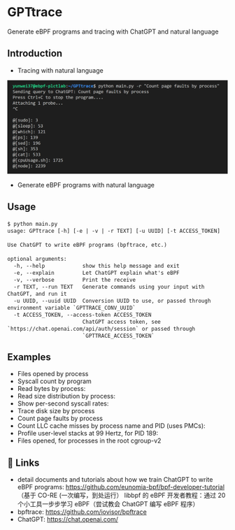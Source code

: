 # GPTtrace

Generate eBPF programs and tracing with ChatGPT and natural language

## Introduction

- Tracing with natural language

![result](doc/result.png)

- Generate eBPF programs with natural language



## Usage

```console
$ python main.py
usage: GPTtrace [-h] [-e | -v | -r TEXT] [-u UUID] [-t ACCESS_TOKEN]

Use ChatGPT to write eBPF programs (bpftrace, etc.)

optional arguments:
  -h, --help            show this help message and exit
  -e, --explain         Let ChatGPT explain what's eBPF
  -v, --verbose         Print the receive
  -r TEXT, --run TEXT   Generate commands using your input with ChatGPT, and run it
  -u UUID, --uuid UUID  Conversion UUID to use, or passed through environment variable `GPTTRACE_CONV_UUID`
  -t ACCESS_TOKEN, --access-token ACCESS_TOKEN
                        ChatGPT access token, see `https://chat.openai.com/api/auth/session` or passed through
                        `GPTTRACE_ACCESS_TOKEN`
```

## Examples

- Files opened by process
- Syscall count by program
- Read bytes by process:
- Read size distribution by process:
- Show per-second syscall rates:
- Trace disk size by process
- Count page faults by process
- Count LLC cache misses by process name and PID (uses PMCs):
- Profile user-level stacks at 99 Hertz, for PID 189:
- Files opened, for processes in the root cgroup-v2

## 🔗 Links

- detail documents and tutorials about how we train ChatGPT to write eBPF programs: https://github.com/eunomia-bpf/bpf-developer-tutorial （基于 CO-RE (一次编写，到处运行） libbpf 的 eBPF 开发者教程：通过 20 个小工具一步步学习 eBPF（尝试教会 ChatGPT 编写 eBPF 程序）
- bpftrace: https://github.com/iovisor/bpftrace
- ChatGPT: https://chat.openai.com/

